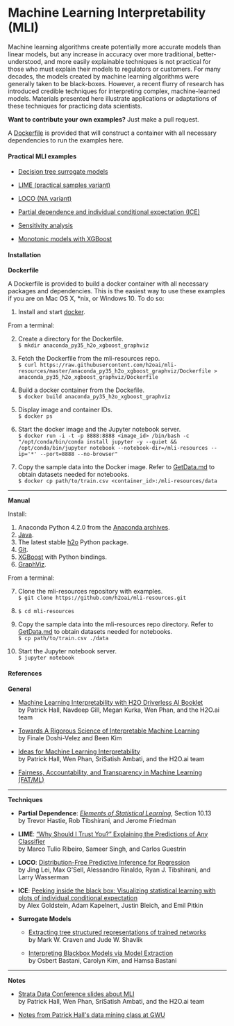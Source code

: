 # Machine Learning Interpretability (MLI)

Machine learning algorithms create potentially more accurate models than linear models, but any increase in accuracy over more traditional, better-understood, and more easily explainable techniques is not practical for those who must explain their models to regulators or customers. For many decades, the models created by machine learning algorithms were generally taken to be black-boxes. However, a recent flurry of research has introduced credible techniques for interpreting complex, machine-learned models. Materials presented here illustrate applications or adaptations of these techniques for practicing data scientists.

**Want to contribute your own examples?** Just make a pull request.

A [Dockerfile](anaconda_py35_h2o_xgboost_graphviz/Dockerfile) is provided that will construct a container with all necessary dependencies to run the examples here.

#### Practical MLI examples

  * [Decision tree surrogate models](notebooks/dt_surrogate.ipynb)

  * [LIME (practical samples variant)](notebooks/lime.ipynb)

  * [LOCO (NA variant)](notebooks/loco.ipynb)

  * [Partial dependence and individual conditional expectation (ICE)](notebooks/pdp_ice.ipynb)  

  * [Sensitivity analysis](notebooks/sensitivity_analysis.ipynb)

  * [Monotonic models with XGBoost](notebooks/mono_xgboost.ipynb)

#### Installation

**Dockerfile**

A Dockerfile is provided to build a docker container with all necessary packages and dependencies. This is the easiest way to use these examples if you are on Mac OS X, \*nix, or Windows 10. To do so:

  1. Install and start [docker](https://www.docker.com/).

  From a terminal:

  2. Create a directory for the Dockerfile.</br>
  `$ mkdir anaconda_py35_h2o_xgboost_graphviz`

  3. Fetch the Dockerfile from the mli-resources repo.</br>
  `$ curl https://raw.githubusercontent.com/h2oai/mli-resources/master/anaconda_py35_h2o_xgboost_graphviz/Dockerfile > anaconda_py35_h2o_xgboost_graphviz/Dockerfile`

  4. Build a docker container from the Dockefile.</br>
  `$ docker build anaconda_py35_h2o_xgboost_graphviz`

  5. Display image and container IDs.</br>
  `$ docker ps`

  6. Start the docker image and the Jupyter notebook server.</br>
   `$ docker run -i -t -p 8888:8888 <image_id> /bin/bash -c "/opt/conda/bin/conda install jupyter -y --quiet && /opt/conda/bin/jupyter notebook --notebook-dir=/mli-resources --ip='*' --port=8888 --no-browser"`

  7. Copy the sample data into the Docker image. Refer to [GetData.md](data/GetData.md) to obtain datasets needed for notebooks.</br>
  `$ docker cp path/to/train.csv <container_id>:/mli-resources/data`

***

**Manual**

  Install:

  1. Anaconda Python 4.2.0 from the [Anaconda archives](https://repo.continuum.io/archive/).
  2. [Java](https://java.com/download).
  3. The latest stable [h2o](https://www.h2o.ai/download/) Python package.
  4. [Git](https://git-scm.com/downloads).
  5. [XGBoost](https://github.com/dmlc/xgboost) with Python bindings.
  6. [GraphViz](http://www.graphviz.org/).

  From a terminal:

  7. Clone the mli-resources repository with examples.</br>
  `$ git clone https://github.com/h2oai/mli-resources.git`

  8. `$ cd mli-resources`

  9. Copy the sample data into the mli-resources repo directory. Refer to [GetData.md](data/GetData.md) to obtain datasets needed for notebooks.</br>
  `$ cp path/to/train.csv ./data`

  9. Start the Jupyter notebook server.</br>
  `$ jupyter notebook`

#### References

**General**

* [Machine Learning Interpretability with H2O Driverless AI Booklet](https://www.h2o.ai/wp-content/uploads/2017/09/MLI.pdf)</br>
by Patrick Hall, Navdeep Gill, Megan Kurka, Wen Phan, and the H2O.ai team

* [Towards A Rigorous Science of Interpretable Machine Learning](https://arxiv.org/pdf/1702.08608.pdf)</br>
by Finale Doshi-Velez and Been Kim

* [Ideas for Machine Learning Interpretability](https://www.oreilly.com/ideas/ideas-on-interpreting-machine-learning)</br>
by Patrick Hall, Wen Phan, SriSatish Ambati, and the H2O.ai team

* [Fairness, Accountability, and Transparency in Machine Learning (FAT/ML)](https://www.fatml.org/)

***

**Techniques**

* **Partial Dependence**: [*Elements of Statistical Learning*](https://web.stanford.edu/~hastie/ElemStatLearn/printings/ESLII_print12.pdf), Section 10.13</br>
by Trevor Hastie, Rob Tibshirani, and Jerome Friedman

* **LIME**: [“Why Should I Trust You?” Explaining the Predictions of Any Classifier](http://www.kdd.org/kdd2016/papers/files/rfp0573-ribeiroA.pdf)</br>
by Marco Tulio Ribeiro, Sameer Singh, and Carlos Guestrin

* **LOCO**: [Distribution-Free Predictive Inference for Regression](http://www.stat.cmu.edu/~ryantibs/papers/conformal.pdf)</br>
by Jing Lei, Max G’Sell, Alessandro Rinaldo, Ryan J. Tibshirani, and Larry Wasserman

* **ICE**: [Peeking inside the black box: Visualizing statistical learning with plots of individual conditional expectation](https://arxiv.org/pdf/1309.6392.pdf)</br>
by Alex Goldstein, Adam Kapelnert, Justin Bleich, and Emil Pitkin

* **Surrogate Models**
  * [Extracting tree structured representations of trained networks](https://papers.nips.cc/paper/1152-extracting-tree-structured-representations-of-trained-networks.pdf)</br>
  by Mark W. Craven and Jude W. Shavlik

  * [Interpreting Blackbox Models via Model Extraction](https://arxiv.org/pdf/1705.08504.pdf)</br>
  by Osbert Bastani, Carolyn Kim, and Hamsa Bastani

***

**Notes**

* [Strata Data Conference slides about MLI](notes/strata_mli_sept_17.pdf) </br>
by Patrick Hall, Wen Phan, SriSatish Ambati, and the H2O.ai team

* [Notes from Patrick Hall's data mining class at GWU](https://github.com/jphall663/GWU_data_mining/blob/master/10_model_interpretability/notes/instructor_notes.pdf)
